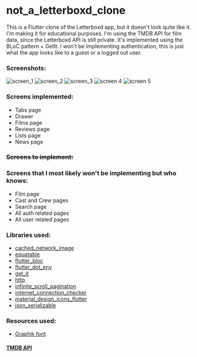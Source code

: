 # not_a_letterboxd_clone

This is a Flutter clone of the Letterboxd app, but it doesn't look quite like it. I'm making it for educational purposes. I'm using the TMDB API for film data, since the Letterboxd API is still private. It's implemented using the BLoC pattern + GetIt. I won't be implementing authentication, this is just what the app looks like to a guest or a logged out user.

### Screenshots:

![screen_1](https://i.ibb.co/LndhDZM/screen1.jpg) ![screen_2](https://i.ibb.co/vhy1Th1/screen2.jpg) ![screen_3](https://i.ibb.co/RPC8Wd2/screen3.jpg) ![screen 4](https://i.ibb.co/GWDZCvh/screen4.jpg) ![screen 5](https://i.ibb.co/MSn2s08/screen5.jpg)

### Screens implemented:

- Tabs page
- Drawer
- Films page
- Reviews page
- Lists page
- News page

### ~~Screens to implement:~~

### Screens that I most likely won't be implementing but who knows:

- Film page
- Cast and Crew pages
- Search page
- All auth related pages
- All user related pages

### Libraries used:

- [cached_network_image](https://pub.dev/packages/cached_network_image)
- [equatable](https://pub.dev/packages/flutter_bloc)
- [flutter_bloc](https://pub.dev/packages/equatable)
- [flutter_dot_env](https://pub.dev/packages/flutter_dotenv)
- [get_it](https://pub.dev/packages/get_it)
- [http](https://pub.dev/packages/http)
- [infinite_scroll_pagination](https://pub.dev/packages/infinite_scroll_pagination)
- [internet_connection_checker](https://pub.dev/packages/internet_connection_checker)
- [material_design_icons_flutter](https://pub.dev/packages/material_design_icons_flutter)
- [json_serializable](https://pub.dev/packages/json_serializable)

### Resources used:

- [Graphik font](http://www.christianschwartz.com/graphik.shtml)

#### [TMDB API](https://developers.themoviedb.org/3)

